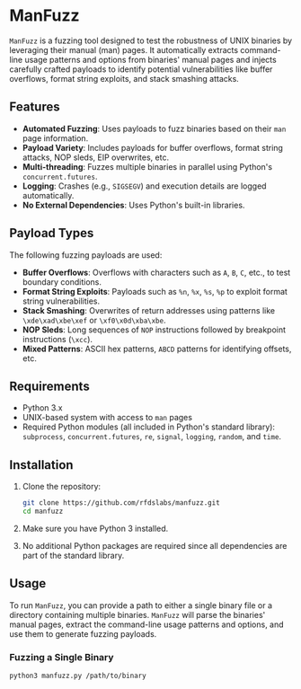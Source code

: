 # ManFuzz

`ManFuzz` is a fuzzing tool designed to test the robustness of UNIX binaries by leveraging their manual (man) pages. It automatically extracts command-line usage patterns and options from binaries' manual pages and injects carefully crafted payloads to identify potential vulnerabilities like buffer overflows, format string exploits, and stack smashing attacks.

## Features

- **Automated Fuzzing**: Uses payloads to fuzz binaries based on their `man` page information.
- **Payload Variety**: Includes payloads for buffer overflows, format string attacks, NOP sleds, EIP overwrites, etc.
- **Multi-threading**: Fuzzes multiple binaries in parallel using Python's `concurrent.futures`.
- **Logging**: Crashes (e.g., `SIGSEGV`) and execution details are logged automatically.
- **No External Dependencies**: Uses Python's built-in libraries.

## Payload Types

The following fuzzing payloads are used:

- **Buffer Overflows**: Overflows with characters such as `A`, `B`, `C`, etc., to test boundary conditions.
- **Format String Exploits**: Payloads such as `%n`, `%x`, `%s`, `%p` to exploit format string vulnerabilities.
- **Stack Smashing**: Overwrites of return addresses using patterns like `\xde\xad\xbe\xef` or `\xf0\x0d\xba\xbe`.
- **NOP Sleds**: Long sequences of `NOP` instructions followed by breakpoint instructions (`\xcc`).
- **Mixed Patterns**: ASCII hex patterns, `ABCD` patterns for identifying offsets, etc.

## Requirements

- Python 3.x
- UNIX-based system with access to `man` pages
- Required Python modules (all included in Python's standard library): `subprocess`, `concurrent.futures`, `re`, `signal`, `logging`, `random`, and `time`.

## Installation

1. Clone the repository:

    ```bash
    git clone https://github.com/rfdslabs/manfuzz.git
    cd manfuzz
    ```

2. Make sure you have Python 3 installed.

3. No additional Python packages are required since all dependencies are part of the standard library.

## Usage

To run `ManFuzz`, you can provide a path to either a single binary file or a directory containing multiple binaries. `ManFuzz` will parse the binaries' manual pages, extract the command-line usage patterns and options, and use them to generate fuzzing payloads.

### Fuzzing a Single Binary

```bash
python3 manfuzz.py /path/to/binary
